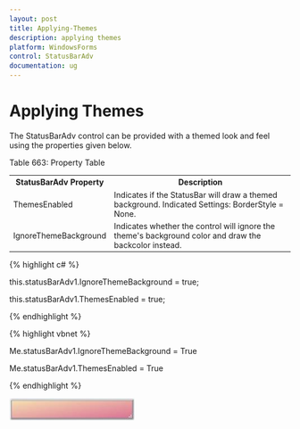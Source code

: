 ```yaml
---
layout: post
title: Applying-Themes
description: applying themes
platform: WindowsForms
control: StatusBarAdv
documentation: ug
---
```


# Applying Themes

The StatusBarAdv control can be provided with a themed look and feel using the properties given below.

Table 663: Property Table

<table>
<tr>
<th>
StatusBarAdv Property</th><th>
Description</th></tr>
<tr>
<td>
ThemesEnabled</td><td>
Indicates if the StatusBar will draw a themed background. Indicated Settings: BorderStyle = None.</td></tr>
<tr>
<td>
IgnoreThemeBackground</td><td>
Indicates whether the control will ignore the theme's background color and draw the backcolor instead.</td></tr>
</table>


{% highlight c# %}



this.statusBarAdv1.IgnoreThemeBackground = true;

this.statusBarAdv1.ThemesEnabled = true;

{% endhighlight %}

{% highlight vbnet %}



Me.statusBarAdv1.IgnoreThemeBackground = True

Me.statusBarAdv1.ThemesEnabled = True

{% endhighlight %}

![](Overview_images/Overview_img76.jpeg) 



